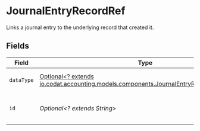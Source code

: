 # JournalEntryRecordRef

Links a journal entry to the underlying record that created it.


## Fields

| Field                                                                                                                                               | Type                                                                                                                                                | Required                                                                                                                                            | Description                                                                                                                                         | Example                                                                                                                                             |
| --------------------------------------------------------------------------------------------------------------------------------------------------- | --------------------------------------------------------------------------------------------------------------------------------------------------- | --------------------------------------------------------------------------------------------------------------------------------------------------- | --------------------------------------------------------------------------------------------------------------------------------------------------- | --------------------------------------------------------------------------------------------------------------------------------------------------- |
| `dataType`                                                                                                                                          | [Optional<? extends io.codat.accounting.models.components.JournalEntryRecordRefDataType>](../../models/components/JournalEntryRecordRefDataType.md) | :heavy_minus_sign:                                                                                                                                  | Name of underlying data type.                                                                                                                       | transfers                                                                                                                                           |
| `id`                                                                                                                                                | *Optional<? extends String>*                                                                                                                        | :heavy_minus_sign:                                                                                                                                  | 'id' of the underlying record or data type.                                                                                                         |                                                                                                                                                     |